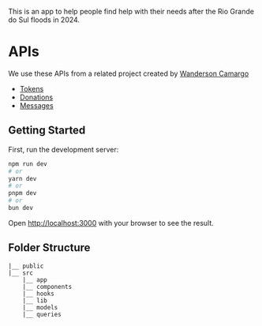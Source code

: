 This is an app to help people find help with their needs after the Rio Grande do Sul floods in 2024.

# APIs
We use these APIs from a related project created by [Wanderson Camargo](https://github.com/wandersonwhcr)
* [Tokens](https://tokens.enchentes.app.br/docs/static/index.html)
* [Donations](https://donations.enchentes.app.br/docs/static/index.html)
* [Messages](https://messages.enchentes.app.br/docs/static/index.html)

## Getting Started

First, run the development server:

```bash
npm run dev
# or
yarn dev
# or
pnpm dev
# or
bun dev
```

Open [http://localhost:3000](http://localhost:3000) with your browser to see the result.

## Folder Structure

```
|__ public
|__ src
    |__ app 
    |__ components
    |__ hooks
    |__ lib
    |__ models
    |__ queries
```